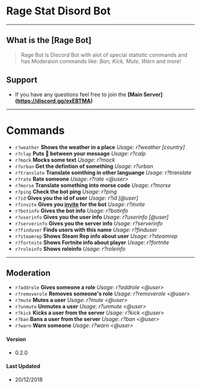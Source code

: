 # Rage Stat Disord Bot

----
## What is the [Rage Bot]
> Rage Bot is Discord Bot with alot of special statistic commands and has Moderaion commands like: *Ban, Kick, Mute, Warn* and more!

## Support
* If you have any questions feel free to join the **[Main Server] (https://discord.gg/exEBTMA)**
----

# Commands

* `r?weather` **Shows the weather in a place** _Usage_: *r?weather <place> [country]*
* `r?clap` **Puts 👏 between your message** _Usage_: *r?calp <text>*
* `r?mock` **Mocks some text** _Usage_: *r?mock <text>*
* `r?urban` **Get the defintion of something** _Usage_: *r?urban <word>*
* `r?translate` **Translate somthing in other languange** _Usage_: *r?translate <language> <word>*
* `r?rate` **Rate someone** _Usage_: *r?rate <@user>*
* `r?morse` **Translate something into morse code** _Usage_: *r?morse <word>*
* `r?ping` **Check the bot ping** _Usage_: *r?ping*
* `r?id` **Gives you the id of user** _Usage_: *r?id [@user]*
* `r?invite` **Gives you [invite](https://discordapp.com/oauth2/authorize?client_id=417345362496585728&scope=bot&permissions=2146958591) for the bot** _Usage_: *r?invite*
* `r?botinfo` **Gives the bot info** _Usage_: *r?botinfo*
* `r?userinfo` **Gives you the user info** _Usage_: *r?userinfo [@user]*
* `r?serverinfo` **Gives you the server info** _Usage_: *r?serverinfo*
* `r?finduser`  **Finds users with this name** _Usage_: *r?finduser <name>*
* `r?steamrep` **Shows Steam Rep info about user** _Usage_: *r?steamrep <SteamID64>*
* `r?fortnite` **Shows Fortnite info about player** _Usage_: *r?fortnite <Nickname>*
* `r?roleinfo` **Shows roleinfo** _Usage_: *r?roleinfo <role>*
----

## Moderation

* `r?addrole` **Gives someone a role** _Usage_: *r?addrole <@user> <role>*
* `r?removerole` **Removes someone's role** _Usage_: *r?removerole <@user> <role>*
* `r?mute` **Mutes a user** _Usage_: *r?mute <@user> <time>*
* `r?unmute` **Unmutes a user** _Usage_: *r?unmute <@user>*
* `r?kick` **Kicks a user from the server** _Usage_: *r?kick <@user> <reason>*
* `r?ban` **Bans a user from the server** _Usage_: *r?ban <@user> <reason>*
* `r?warn` **Warn someone** _Usage_: *r?warn <@user> <reason>*
  
#### Version

*  0.2.0

#### Last Updated

* 20/12/2018


